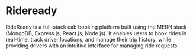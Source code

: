# Rideready
RideReady is a full-stack cab booking platform built using the MERN stack (MongoDB, Express.js, React.js, Node.js). It enables users to book rides in real-time, track driver locations, and manage their trip history, while providing drivers with an intuitive interface for managing ride requests.
